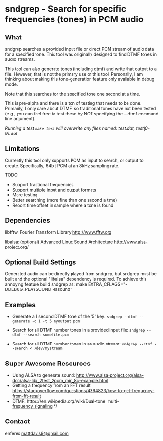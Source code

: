 sndgrep - Search for specific frequencies (tones) in PCM audio
==============================================================


What
----
sndgrep searches a provided input file or direct PCM stream of audio data for a
specified tone.  This tool was originally designed to find DTMF tones in audio
streams.

This tool can also generate tones (including dtmf) and write that output to a
file. However, that is not the primary use of this tool.  Personally, I am 
thinking about making this tone-generation feature only available in debug mode.

Note that this searches for the specified tone one second at a time.

This is pre-alpha and there is a ton of testing that needs to be done.
Primarily, I only care about DTMF, so traditional tones have not been tested
(e.g., you can feel free to test these by NOT specifying the --dtmf command
line argument).

*Running a test `make test` will overwrite any files 
named: test.dat, test[0-9].dat*


Limitations
-----------
Currently this tool only supports PCM as input to search, or output to create.
Specifically, 64bit PCM at an 8kHz sampling rate.

TODO: 
* Support fractional frequencies
* Support multiple input and output formats
* More testing
* Better searching (more fine than one second a time)
* Report time offset in sample where a tone is found


Dependencies
------------
libfftw: Fourier Transform Library
http://www.fftw.org

libalsa: (optional) Advanced Linux Sound Architecture
http://www.alsa-project.org/


Optional Build Settings
-----------------------
Generated audio can be directly played from sndgrep, but sndgrep must be built
and the optional "libalsa" dependency is required.  To achieve this annoying
feature build sndgrep as:
    make EXTRA_CFLAGS="-DDEBUG_PLAYSOUND -lasound"


Examples
--------
* Generate a 1 second DTMF tone of the '5' key:
`sndgrep --dtmf --generate -d 1 -t 5 myoutput.pcm`

* Search for all DTMF number tones in a provided input file:
`sndgrep --dtmf --search somefile.pcm`

* Search for all DTMF number tones in an audio stream:
`sndgrep --dtmf --search < /dev/mystream`


Super Awesome Resources
-----------------------
* Using ALSA to generate sound: http://www.alsa-project.org/alsa-doc/alsa-lib/_2test_2pcm_min_8c-example.html
* Getting a frequency from an FFT result: https://stackoverflow.com/questions/4364823/how-to-get-frequency-from-fft-result
* DTMF: https://en.wikipedia.org/wiki/Dual-tone_multi-frequency_signaling */


Contact
-------
enferex
mattdavis9@gmail.com
